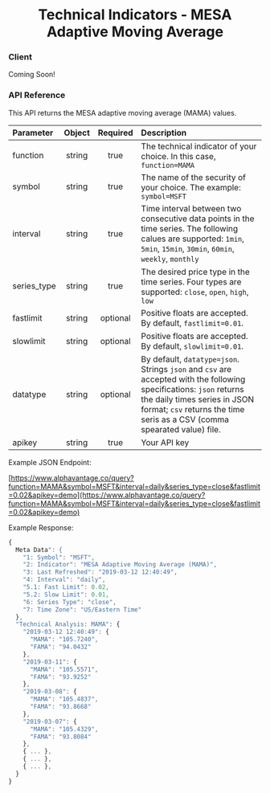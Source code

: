 <center>
  <h1>Technical Indicators - MESA Adaptive Moving Average</h1>
</center>

<!-- tabs:start -->

### **Client**

Coming Soon!

### **API Reference**

This API returns the MESA adaptive moving average (MAMA) values.

| Parameter       | Object  | Required  | Description |
| :---            | :---:   | :---:     | :---        |
| function        | string  | true      | The technical indicator of your choice. In this case, `function=MAMA` |
| symbol          | string  | true      | The name of the security of your choice. The example: `symbol=MSFT` |
| interval        | string  | true      | Time interval between two consecutive data points in the time series. The following calues are supported: `1min`, `5min`, `15min`, `30min`, `60min`, `weekly`, `monthly` |
| series\_type    | string  | true      | The desired price type in the time series. Four types are supported: `close`, `open`, `high`, `low` |
| fastlimit       | string  | optional  | Positive floats are accepted. By default, `fastlimit=0.01`. |
| slowlimit       | string  | optional  | Positive floats are accepted. By default, `slowlimit=0.01`. |
| datatype        | string  | optional  | By default, `datatype=json`. Strings `json` and `csv` are accepted with the following specifications: `json` returns the daily times series in JSON format; `csv` returns the time seris as a CSV (comma spearated value) file. |
| apikey          | string  | true      | Your API key | 

Example JSON Endpoint:  

[https://www.alphavantage.co/query?function=MAMA&symbol=MSFT&interval=daily&series_type=close&fastlimit=0.02&apikey=demo](https://www.alphavantage.co/query?function=MAMA&symbol=MSFT&interval=daily&series_type=close&fastlimit=0.02&apikey=demo)

Example Response:  

```javascript
{
  Meta Data": {
    "1: Symbol": "MSFT",
    "2: Indicator": "MESA Adaptive Moving Average (MAMA)",
    "3: Last Refreshed": "2019-03-12 12:40:49",
    "4: Interval": "daily",
    "5.1: Fast Limit": 0.02,
    "5.2: Slow Limit": 0.01,
    "6: Series Type": "close",
    "7: Time Zone": "US/Eastern Time"
  },
  "Technical Analysis: MAMA": {
    "2019-03-12 12:40:49": {
      "MAMA": "105.7240",
      "FAMA": "94.0432"
    },
    "2019-03-11": {
      "MAMA": "105.5571",
      "FAMA": "93.9252"
    },
    "2019-03-08": {
      "MAMA": "105.4837",
      "FAMA": "93.8668"
    },
    "2019-03-07": {
      "MAMA": "105.4329",
      "FAMA": "93.8084"
    },
    { ... },
    { ... },
    { ... },
  }
}
```

<!-- tabs:end -->
